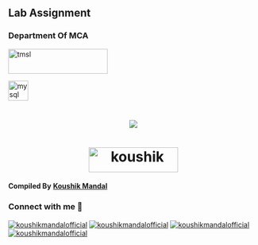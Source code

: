 <h2 align="left">Lab Assignment</h2>
<h3 align="left">Department Of MCA</h3>

<a href="https://www.ticollege.ac.in/" target="_blank" rel="noreferrer"><img align="center" src="https://www.ticollege.ac.in/images/tmsl-logo.png" width="200" height="50" alt="tmsl"/></a>

<a href="https://www.mysql.com/" target="_blank" rel="noreferrer"> <img src="https://download.logo.wine/logo/MySQL/MySQL-Logo.wine.png" alt="mysql" width="40" height="40"/> </a>

<h1  align="center" href="https://github.com/DenverCoder1/readme-typing-svg"><img src="https://readme-typing-svg.herokuapp.com?font=Time+New+Roman&color=cyan&size=25&center=true&vCenter=true&width=600&height=100&lines=Hi+👋,+I'm+Koushik+Mandal;Please+Don't+Copy+Pest+The+Assignment,;Try+Your+Self+First,;I+Just+Upload+For+Your+Understanding"></h1>

<h1 align="center" href="https://koushikmandal.bio.link/" target="blank"><img align="center" src="http://blog.mailglo.com/wp-content/uploads/2015/10/mailglo-visit_my_web-red1.png" width="180" height="50" alt="koushik"/></h1>

**Compiled By** <a href="https://github.com/koushikmandalofficial" target="blank">**Koushik Mandal**</a>
<br/>
<h3 align="left">Connect with me 🤝</h3>
<p align="left">
<a href="https://www.linkedin.com/in/koushikmandalofficial/" target="blank"><img align="center" src="https://img.shields.io/badge/linkedin-%230077B5.svg?style=for-the-badge&logo=linkedin&logoColor=white" alt="koushikmandalofficial"/></a>
<a href="https://twitter.com/Koushik__Mandal" target="blank"><img align="center" src="https://img.shields.io/badge/Twitter-%231DA1F2.svg?style=for-the-badge&logo=Twitter&logoColor=white" alt="koushikmandalofficial"/></a>
<a href="https://www.facebook.com/koushikmandalofficial/" target="blank"><img align="center" src="https://img.shields.io/badge/Facebook-%231877F2.svg?style=for-the-badge&logo=Facebook&logoColor=white" alt="koushikmandalofficial"/></a>
<a href="https://www.instagram.com/koushikmandalofficial/" target="blank"><img align="center" src="https://img.shields.io/badge/Instagram-%23E4405F.svg?style=for-the-badge&logo=Instagram&logoColor=white" alt="koushikmandalofficial"/></a>
</p>
